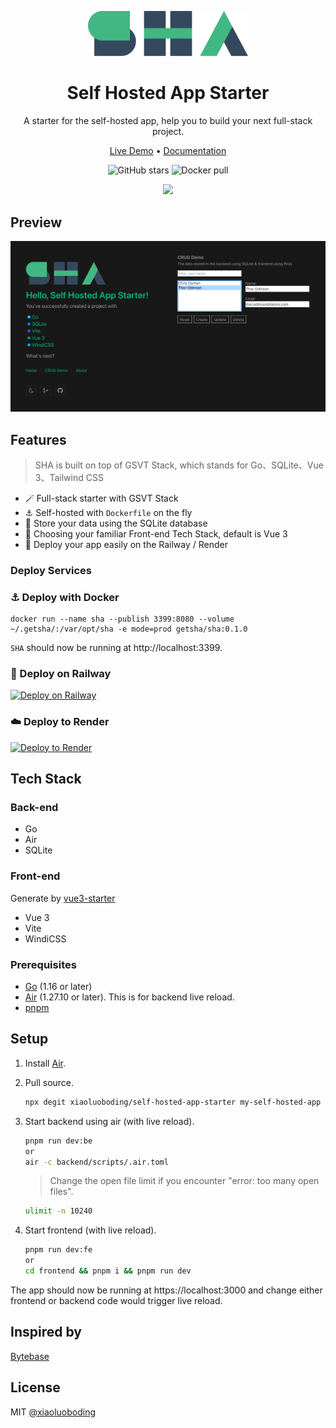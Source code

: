 <p align="center">
  <a href="https://github.com/xiaoluoboding/self-hosted-app-starter">
    <img src="/public/logo-sha.svg" width="256">
  </a>
</p>

<h1 align="center">Self Hosted App Starter</h1>

<p align="center">A starter for the self-hosted app, help you to build your next full-stack project.</p>

<p align="center">
  <a href="https://sha-starter.up.railway.app/">Live Demo</a> •
  <a href="https://xiaoluoboding.github.io/self-hosted-app-starter/">Documentation</a>
</p>

<p align="center">
  <img alt="GitHub stars" src="https://img.shields.io/github/stars/xiaoluoboding/self-hosted-app-starter" />
  <img alt="Docker pull" src="https://img.shields.io/docker/pulls/getsha/sha.svg" />
  <!-- <img alt="Go report" src="https://goreportcard.com/badge/github.com/xiaoluoboding/self-hosted-app-starter" /> -->
</p>

<p align="center" >
  <a href="https://gitpod.io/#https://github.com/xiaoluoboding/self-hosted-app-starter">
    <image src="https://gitpod.io/button/open-in-gitpod.svg" />
  </a>
</p>

## Preview

![Preview](public/preview.png)

## Features

> SHA is built on top of GSVT Stack, which stands for Go、SQLite、Vue 3、Tailwind CSS

- 🪄 Full-stack starter with GSVT Stack
- ⚓️ Self-hosted with `Dockerfile` on the fly
- 💾 Store your data using the SQLite database
- 🖖 Choosing your familiar Front-end Tech Stack, default is Vue 3
- 🚄 Deploy your app easily on the Railway / Render

### Deploy Services

### ⚓️ Deploy with Docker

```docker
docker run --name sha --publish 3399:8080 --volume ~/.getsha/:/var/opt/sha -e mode=prod getsha/sha:0.1.0
```

`SHA` should now be running at http://localhost:3399.

### 🚄 Deploy on Railway

[![Deploy on Railway](https://railway.app/button.svg)](https://railway.app/new/template/prX7No?referralCode=UEM9NF)

### ☁️ Deploy to Render

[![Deploy to Render](https://render.com/images/deploy-to-render-button.svg)](https://dashboard.render.com/web/new)

## Tech Stack

### Back-end

- Go
- Air
- SQLite

### Front-end

Generate by [vue3-starter](https://github.com/xiaoluoboding/vue3-starter)

- Vue 3
- Vite
- WindiCSS

### Prerequisites

- [Go](https://golang.org/doc/install) (1.16 or later)
- [Air](https://github.com/cosmtrek/air#installation) (1.27.10 or later). This is for backend live reload.
- [pnpm](https://pnpm.io/installation)

## Setup

1. Install [Air](https://github.com/cosmtrek/air#installation).

2. Pull source.

   ```bash
   npx degit xiaoluoboding/self-hosted-app-starter my-self-hosted-app
   ```

3. Start backend using air (with live reload).

   ```bash
   pnpm run dev:be
   or
   air -c backend/scripts/.air.toml
   ```

   > Change the open file limit if you encounter "error: too many open files".

   ```bash
   ulimit -n 10240
   ```

4. Start frontend (with live reload).

   ```bash
   pnpm run dev:fe
   or
   cd frontend && pnpm i && pnpm run dev
   ```

The app should now be running at https://localhost:3000 and change either frontend or backend code would trigger live reload.

## Inspired by

[Bytebase](https://github.com/bytebase/bytebase)

## License

MIT [@xiaoluoboding](https://github.com/xiaoluoboding)
